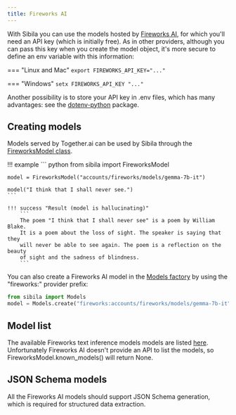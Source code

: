 ```yaml
---
title: Fireworks AI
---
```


With Sibila you can use the models hosted by [Fireworks AI](https://fireworks.ai), for which you'll need an API key (which is initially free). As in other providers, although you can pass this key when you create the model object, it's more secure to define an env variable with this information:

=== "Linux and Mac"
    ```
    export FIREWORKS_API_KEY="..."
    ```

=== "Windows"
    ```
    setx FIREWORKS_API_KEY "..."
    ```

Another possibility is to store your API key in .env files, which has many advantages: see the [dotenv-python](https://github.com/theskumar/python-dotenv) package.


## Creating models

Models served by Together.ai can be used by Sibila through the [FireworksModel class](../api-reference/remote_model.md#sibila.FireworksModel). 

!!! example
    ``` python
    from sibila import FireworksModel

    model = FireworksModel("accounts/fireworks/models/gemma-7b-it")

    model("I think that I shall never see.")
    ```

    !!! success "Result (model is hallucinating)"
        ```
        The poem "I think that I shall never see" is a poem by William Blake. 
        It is a poem about the loss of sight. The speaker is saying that they 
        will never be able to see again. The poem is a reflection on the beauty 
        of sight and the sadness of blindness.
        ```


You can also create a Fireworks AI model in the [Models factory](models_factory.md) by using the "fireworks:" provider prefix:

``` python
from sibila import Models
model = Models.create("fireworks:accounts/fireworks/models/gemma-7b-it")
```




## Model list

The available Fireworks text inference models models are listed [here](https://fireworks.ai/models). Unfortunately Fireworks AI doesn't provide an API to list the models, so FireworksModel.known_models() will return None.



## JSON Schema models

All the Fireworks AI models should support JSON Schema generation, which is required for structured data extraction.
